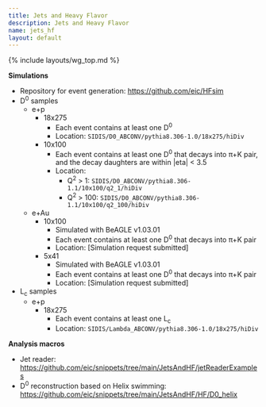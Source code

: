 ```yaml
---
title: Jets and Heavy Flavor
description: Jets and Heavy Flavor
name: jets_hf
layout: default
---
```


{% include layouts/wg_top.md %}

__Simulations__
* Repository for event generation: https://github.com/eic/HFsim
* D<sup>0</sup> samples
  * e+p
    * 18x275
      * Each event contains at least one D<sup>0</sup>
      * Location: ``` SIDIS/D0_ABCONV/pythia8.306-1.0/18x275/hiDiv  ```
    * 10x100
      * Each event contains at least one D<sup>0</sup> that decays into π+K pair, and the decay daughters are within |eta| < 3.5
      * Location:
        * Q<sup>2</sup> > 1: ``` SIDIS/D0_ABCONV/pythia8.306-1.1/10x100/q2_1/hiDiv  ```
        * Q<sup>2</sup> > 100: ``` SIDIS/D0_ABCONV/pythia8.306-1.1/10x100/q2_100/hiDiv  ```
  * e+Au
    * 10x100
      * Simulated with BeAGLE v1.03.01
      * Each event contains at least one D<sup>0</sup> that decays into π+K pair
      * Location: [Simulation request submitted]
    * 5x41
      * Simulated with BeAGLE v1.03.01
      * Each event contains at least one D<sup>0</sup> that decays into π+K pair
      * Location: [Simulation request submitted]
* L<sub>c</sub> samples
  * e+p
    * 18x275
      * Each event contains at least one L<sub>c</sub>
      * Location: ``` SIDIS/Lambda_ABCONV/pythia8.306-1.0/18x275/hiDiv  ```
     
__Analysis macros__
* Jet reader: https://github.com/eic/snippets/tree/main/JetsAndHF/jetReaderExamples
* D<sup>0</sup> reconstruction based on Helix swimming: https://github.com/eic/snippets/tree/main/JetsAndHF/HF/D0_helix
